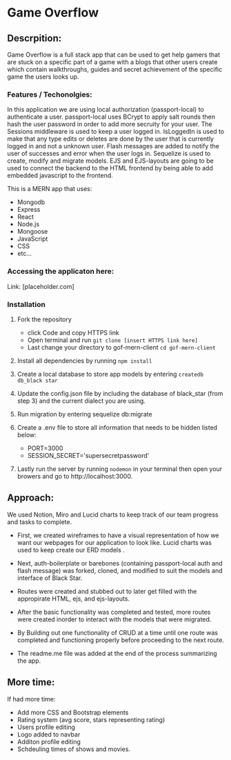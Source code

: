 # Game Overflow


## Descrpition:

Game Overflow is a full stack app that can be used to get help gamers that are stuck on a specific part of a game with a blogs that other users create which contain walkthroughs, guides and secret achievement of the specific game the users looks up.

### Features / Techonolgies:

In this application we are using local authorization (passport-local) to authenticate a user. passport-local uses BCrypt to apply salt rounds then hash the user password in order to add more secruity for your user. The Sessions middleware is used to keep a user logged in. IsLoggedIn is used to make that any type edits or deletes are done by the user that is currently logged in and not a unknown user. Flash messages are added to notify the user of successes and error when the user logs in. Sequelize is used to create, modify and migrate models. EJS and EJS-layouts are going to be used to connect the backend to the HTML frontend by being able to add embedded javascript to the frontend. 

This is a MERN app that uses:

* Mongodb
* Express
* React
* Node.js
* Mongoose
* JavaScript
* CSS 
* etc...

### Accessing the applicaton here:

Link: [placeholder.com]

### Installation 

1. Fork the repository
    * click Code and copy HTTPS link
    * Open terminal and run  `git clone [insert HTTPS link here]` 
    * Last change your directory to gof-mern-client `cd gof-mern-client`

2. Install all dependencies by running `npm install`

3. Create a local database to store app models by entering `createdb db_black star`

4. Update the config.json file by including the database of black_star (from step 3) and the current dialect you are using. 

5. Run migration by entering sequelize db:migrate

6. Create a .env file to store all information that needs to be hidden listed below:

    * PORT=3000
    * SESSION_SECRET='supersecretpassword'

7. Lastly run the server by running `nodemon` in your terminal then open your browers and go to http://localhost:3000.

## Approach:

We used Notion, Miro and Lucid charts to keep track of our team progress and tasks to complete.

* First, we created wireframes to have a visual representation of how we want our webpages for our application to look like. Lucid charts was used to keep create our ERD models .

* Next, auth-boilerplate or barebones (containing passport-local auth and flash message) was forked, cloned, and modified to suit the models and interface of Black Star. 

* Routes were created and stubbed out to later get filled with the appropirate HTML, ejs, and ejs-layouts. 

* After the basic functionality was completed and tested, more routes were created inorder to interact with the models that were migrated.

* By Building out one functionality of CRUD at a time until one route was completed and functioning properly before proceeding to the next route.

* The readme.me file was added at the end of the process summarizing the app.

## More time:

If had more time:

* Add more CSS and Bootstrap elements
* Rating system (avg score, stars representing rating)
* Users profile editing
* Logo added to navbar
* Additon profile editing
* Schdeuling times of shows and movies.
